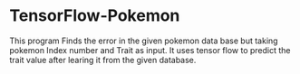 # TensorFlow-Pokemon

This program Finds the error in the given pokemon data base but taking pokemon Index number and Trait as input.
It uses tensor flow to predict the trait value after learing it from the given database.
